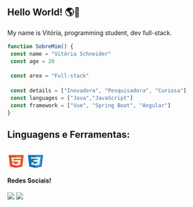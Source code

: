 ## Hello World! 🌎👋

My name is Vitória, programming student, dev full-stack.

```JavaScript
function SobreMim() {
 const name = "Vitória Schneider"
 const age = 20
 
 const area = "Full-stack"
 
 const details = ["Inovadora", "Pesquisadora", "Curiosa"]
 const languages = ["Java","JavaScript"] 
 const framework = ["Vue", "Spring Boot", "Angular"]
}
```

## **Linguagens e Ferramentas:**  

<div style="display: inline_block"><br>
  <img align="center" alt="HTML" height="30" width="40" src="https://raw.githubusercontent.com/devicons/devicon/master/icons/html5/html5-original.svg">
  <img align="center" alt="CSS" height="30" width="40" src="https://raw.githubusercontent.com/devicons/devicon/master/icons/css3/css3-original.svg">

#### Redes Sociais!
<div> 
  <a href="https://www.instagram.com/vitoriia_schneider/" target="_blank"><img src="https://img.shields.io/badge/-Instagram-%23E4405F?style=for-the-badge&logo=instagram&logoColor=white" target="_blank"></a>
  <a href="https://www.linkedin.com/in/vitoria-schneider/" target="_blank"><img src="https://img.shields.io/badge/-LinkedIn-%230077B5?style=for-the-badge&logo=linkedin&logoColor=white" target="_blank"></a>
</div>

